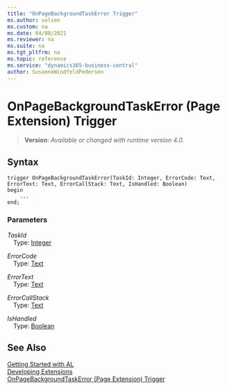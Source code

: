 ```yaml
---
title: "OnPageBackgroundTaskError Trigger"
ms.author: solsen
ms.custom: na
ms.date: 04/08/2021
ms.reviewer: na
ms.suite: na
ms.tgt_pltfrm: na
ms.topic: reference
ms.service: "dynamics365-business-central"
author: SusanneWindfeldPedersen
---
```

[//]: # (START>DO_NOT_EDIT)
[//]: # (IMPORTANT:Do not edit any of the content between here and the END>DO_NOT_EDIT.)
[//]: # (Any modifications should be made in the .xml files in the ModernDev repo.)

# OnPageBackgroundTaskError (Page Extension) Trigger
> **Version**: _Available or changed with runtime version 4.0._




## Syntax
```
trigger OnPageBackgroundTaskError(TaskId: Integer, ErrorCode: Text, ErrorText: Text, ErrorCallStack: Text, IsHandled: Boolean)
begin
    ...
end;
```

### Parameters

*TaskId*  
&emsp;Type: [Integer](../../methods-auto/integer/integer-data-type.md)  
  

*ErrorCode*  
&emsp;Type: [Text](../../methods-auto/text/text-data-type.md)  
  

*ErrorText*  
&emsp;Type: [Text](../../methods-auto/text/text-data-type.md)  
  

*ErrorCallStack*  
&emsp;Type: [Text](../../methods-auto/text/text-data-type.md)  
  

*IsHandled*  
&emsp;Type: [Boolean](../../methods-auto/boolean/boolean-data-type.md)  
  



[//]: # (IMPORTANT: END>DO_NOT_EDIT)
## See Also  
[Getting Started with AL](../devenv-get-started.md)  
[Developing Extensions](../devenv-dev-overview.md)  
[OnPageBackgroundTaskError (Page Extension) Trigger]()
